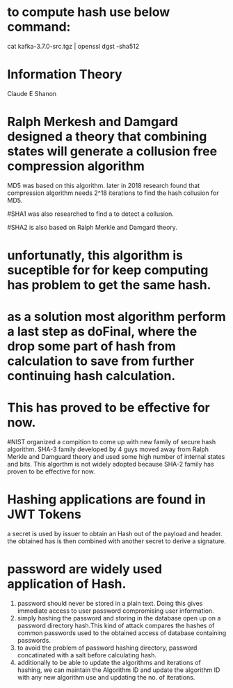 # to compute hash use below command:
cat kafka-3.7.0-src.tgz | openssl dgst -sha512

# Information Theory
Claude E Shanon
# Ralph Merkesh and Damgard designed a theory that combining states will generate a collusion free compression algorithm
MD5 was based on this algorithm.
later in 2018 research found that compression algorithm needs 2^18 iterations to find the hash collusion for MD5.

#SHA1 was also researched to find a to detect a collusion.

#SHA2 is also based on Ralph Merkle and Damgard theory. 
# unfortunatly, this algorithm is suceptible for for keep computing has problem to get the same hash.
# as a solution most algorithm perform a last step as doFinal, where the drop some part of hash from calculation to save from further continuing hash calculation. 
# This has proved to be effective for now.

#NIST organized a compition to come up with new family of secure hash algorithm.
SHA-3 family developed by 4 guys moved away from Ralph Merkle and Damguard theory and used some high number of internal states and bits.
This algorthm is not widely adopted because SHA-2 family has proven to be effective for now.

# Hashing applications are found in JWT Tokens
a secret is used by issuer to obtain an Hash out of the payload and header.
the obtained has is then combined with another secret to derive a signature.

# password are widely used application of Hash.
1. password should never be stored in a plain text. Doing this gives immediate access to user password compromising user information.
2. simply hashing the password and storing in the database open up on a password directory hash.This kind of attack compares the hashes of common passwords used to the obtained access of database containing passwords.
3. to avoid the problem of password hashing directory, password concatinated with a salt before calculating hash.
4. additionally to be able to update the algorithms and iterations of hashing, we can maintain the Algorithm ID and update the algorithm ID with any new algorithm use and updating the no. of iterations.

